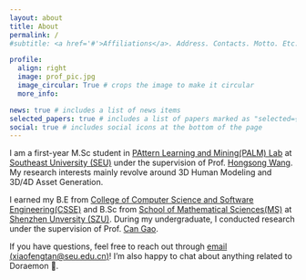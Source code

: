```yaml
---
layout: about
title: About
permalink: /
#subtitle: <a href='#'>Affiliations</a>. Address. Contacts. Motto. Etc.

profile:
  align: right
  image: prof_pic.jpg
  image_circular: True # crops the image to make it circular
  more_info:

news: true # includes a list of news items
selected_papers: true # includes a list of papers marked as "selected={true}"
social: true # includes social icons at the bottom of the page
---
```


I am a first-year M.Sc student in [PAttern Learning and Mining(PALM) Lab](https://palm.seu.edu.cn/) at [Southeast University (SEU)](https://www.seu.edu.cn/english/) under the supervision of Prof. [Hongsong Wang](https://cse.seu.edu.cn/2022/0908/c23024a419407/page.htm). My research interests mainly revolve around 3D Human Modeling and 3D/4D Asset Generation. 

I earned my B.E from [College of Computer Science and Software Engineering(CSSE)](https://csse.szu.edu.cn/) and B.Sc from [School of Mathematical Sciences(MS)](https://math.szu.edu.cn/) at  [Shenzhen Unversity (SZU)](https://en.szu.edu.cn/). During my undergraduate, I conducted research under the supervision of Prof. [Can Gao](https://csse.szu.edu.cn/pages/user/index?id=953).

If you have questions, feel free to reach out through [email (xiaofengtan@seu.edu.cn)](xiaofengtan@seu.edu.cn)!  I’m also happy to chat about anything related to Doraemon 🤣.
